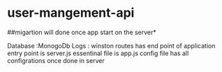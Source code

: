 # user-mangement-api

##migartion will done once app start on the server*


Database :MonogoDb
Logs : winston
routes has end point of application entry point is server.js 
essentinal file is app.js
config file has all configrations once done in server
